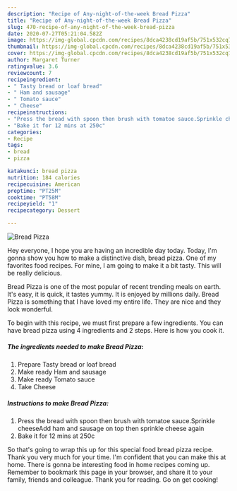 ```yaml
---
description: "Recipe of Any-night-of-the-week Bread Pizza"
title: "Recipe of Any-night-of-the-week Bread Pizza"
slug: 470-recipe-of-any-night-of-the-week-bread-pizza
date: 2020-07-27T05:21:04.582Z
image: https://img-global.cpcdn.com/recipes/8dca4238cd19af5b/751x532cq70/bread-pizza-recipe-main-photo.jpg
thumbnail: https://img-global.cpcdn.com/recipes/8dca4238cd19af5b/751x532cq70/bread-pizza-recipe-main-photo.jpg
cover: https://img-global.cpcdn.com/recipes/8dca4238cd19af5b/751x532cq70/bread-pizza-recipe-main-photo.jpg
author: Margaret Turner
ratingvalue: 3.6
reviewcount: 7
recipeingredient:
- " Tasty bread or loaf bread"
- " Ham and sausage"
- " Tomato sauce"
- " Cheese"
recipeinstructions:
- "Press the bread with spoon then brush with tomatoe sauce.Sprinkle cheeseAdd ham and sausage on top then sprinkle cheese again"
- "Bake it for 12 mins at 250c"
categories:
- Recipe
tags:
- bread
- pizza

katakunci: bread pizza 
nutrition: 184 calories
recipecuisine: American
preptime: "PT25M"
cooktime: "PT58M"
recipeyield: "1"
recipecategory: Dessert

---
```



![Bread Pizza](https://img-global.cpcdn.com/recipes/8dca4238cd19af5b/751x532cq70/bread-pizza-recipe-main-photo.jpg)

Hey everyone, I hope you are having an incredible day today. Today, I'm gonna show you how to make a distinctive dish, bread pizza. One of my favorites food recipes. For mine, I am going to make it a bit tasty. This will be really delicious.



Bread Pizza is one of the most popular of recent trending meals on earth. It's easy, it is quick, it tastes yummy. It is enjoyed by millions daily. Bread Pizza is something that I have loved my entire life. They are nice and they look wonderful.


To begin with this recipe, we must first prepare a few ingredients. You can have bread pizza using 4 ingredients and 2 steps. Here is how you cook it.

<!--inarticleads1-->

##### The ingredients needed to make Bread Pizza:

1. Prepare  Tasty bread or loaf bread
1. Make ready  Ham and sausage
1. Make ready  Tomato sauce
1. Take  Cheese




<!--inarticleads2-->

##### Instructions to make Bread Pizza:

1. Press the bread with spoon then brush with tomatoe sauce.Sprinkle cheeseAdd ham and sausage on top then sprinkle cheese again
1. Bake it for 12 mins at 250c




So that's going to wrap this up for this special food bread pizza recipe. Thank you very much for your time. I'm confident that you can make this at home. There is gonna be interesting food in home recipes coming up. Remember to bookmark this page in your browser, and share it to your family, friends and colleague. Thank you for reading. Go on get cooking!
